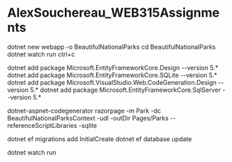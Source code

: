 # AlexSouchereau_WEB315Assignments
 
dotnet new webapp -o BeautifulNationalParks
cd BeautifulNationalParks
dotnet watch run
ctrl+c

dotnet add package Microsoft.EntityFrameworkCore.Design --version 5.*
dotnet add package Microsoft.EntityFrameworkCore.SQLite --version 5.*
dotnet add package Microsoft.VisualStudio.Web.CodeGeneration.Design --version 5.*
dotnet add package Microsoft.EntityFrameworkCore.SqlServer --version 5.*

dotnet-aspnet-codegenerator razorpage -m Park -dc BeautifulNationalParksContext -udl -outDir Pages/Parks --referenceScriptLibraries -sqlite

dotnet ef migrations add InitialCreate
dotnet ef database update

dotnet watch run


